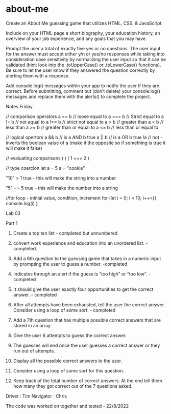 # about-me

Create an About Me guessing game that utilizes HTML, CSS, & JavaScript.

Include on your HTML page a short biography, your education history, an overview of your job experience, and any goals that you may have.

Prompt the user a total of exactly five yes or no questions. The user input for the answer must accept either y/n or yes/no responses while taking into consideration case sensitivity by normalizing the user input so that it can be validated (hint: look into the .toUpperCase() or .toLowerCase() functions). Be sure to let the user know if they answered the question correctly by alerting them with a response.

Add console.log() messages within your app to notify the user if they are correct. Before submitting, comment out (don’t delete) your console.log() messages and replace them with the alerts() to complete the project.

Notes Friday

// comparison operators
a == b // loose equal to
a === b // Strict equal to
a != b // not equal to
a !== b // strict not equal to
a > b // greater than
a < b // less than
a >= b // greater than or equal to
a <= b // less than or equal to

// logical opertors
a && b // is a AND b true
a || b // is a OR b true
!a // not - inverts the boolean value of a (make it the opposite so if something is true it will make it false)

// evaluating comparisons
( <operand><operator><operand>)
( 1 === 2 )

// type coercion
let a = 5
a = "cookie"

"10" > 1
true - this will make the string into a number

"5" == 5
true - this will make the number into a string

//for loop - intitial value, condition, increment
for (let i = 0; i < 10; i++>){
console.log(i)
}

Lab 03

Part 1

1. Create a top ten list - completed but unnumbered.
2. convert work experience and education into an unordered list. - completed.

3. Add a 6th question to the guessing game that takes in a numeric input by prompting the user to guess a number. -completed
4. Indicates through an alert if the guess is “too high” or “too low”. - completed
5. It should give the user exactly four opportunities to get the correct answer. - completed
6. After all attempts have been exhausted, tell the user the correct answer. Consider using a loop of some sort. - completed

7. Add a 7th question that has multiple possible correct answers that are stored in an array.
8. Give the user 6 attempts to guess the correct answer.
9. The guesses will end once the user guesses a correct answer or they run out of attempts.
10. Display all the possible correct answers to the user.
11. Consider using a loop of some sort for this question.

12. Keep track of the total number of correct answers. At the end tell them how many they got correct out of the 7 questions asked.

Driver : Tim
Navigator : Chris

The code was worked on together and tested - 22/8/2022
